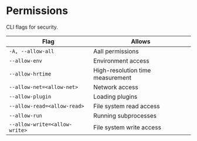 # Permissions

CLI flags for security.

Flag | Allows
---  | ---
`-A, --allow-all` | Aall permissions
`--allow-env` | Environment access
`--allow-hrtime` | High-resolution time measurement
`--allow-net=<allow-net>` | Network access 
`--allow-plugin` | Loading plugins
`--allow-read=<allow-read>` | File system read access
`--allow-run` | Running subprocesses
`--allow-write=<allow-write>` | File system write access
